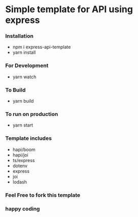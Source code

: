 # Simple template for API using express

### Installation
- npm i express-api-template
- yarn install

### For Development
- yarn watch

### To Build
- yarn build

### To run on production
- yarn start

### Template includes
- hapi/boom
- hapi/joi
- ts/express
- dotenv
- express
- joi
- lodash


### Feel Free to fork this template
### happy coding
